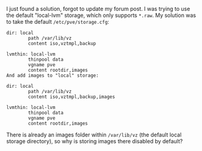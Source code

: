 I just found a solution, forgot to update my forum post. I was trying to use the default "local-lvm" storage, which only supports `*.raw`. My solution was to take the default `/etc/pve/storage.cfg`:

```
dir: local
        path /var/lib/vz
        content iso,vztmpl,backup

lvmthin: local-lvm
        thinpool data
        vgname pve
        content rootdir,images
And add images to "local" storage:
```

```
dir: local
        path /var/lib/vz
        content iso,vztmpl,backup,images

lvmthin: local-lvm
        thinpool data
        vgname pve
        content rootdir,images
```
There is already an images folder within `/var/lib/vz` (the default local storage directory), so why is storing images there disabled by default?
